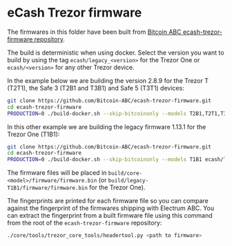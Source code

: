 # eCash Trezor firmware

The firmwares in this folder have been built from [Bitcoin ABC ecash-trezor-firmware repository](https://github.com/Bitcoin-ABC/ecash-trezor-firmware).

The build is deterministic when using docker.
Select the version you want to build by using the tag `ecash/legacy_<version>` for the Trezor One or `ecash/<version>` for any other Trezor device.

In the example below we are building the version 2.8.9 for the Trezor T (T2T1), the Safe 3 (T2B1 and T3B1) and Safe 5 (T3T1) devices:

```bash
git clone https://github.com/Bitcoin-ABC/ecash-trezor-firmware.git
cd ecash-trezor-firmware
PRODUCTION=0 ./build-docker.sh --skip-bitcoinonly --models T2B1,T2T1,T3B1,T3T1 ecash/2.8.9
```

In this other example we are building the legacy firmware 1.13.1 for the Trezor One (T1B1):

```bash
git clone https://github.com/Bitcoin-ABC/ecash-trezor-firmware.git
cd ecash-trezor-firmware
PRODUCTION=0 ./build-docker.sh --skip-bitcoinonly --models T1B1 ecash/legacy_1.13.1
```

The firmware files will be placed in `build/core-<model>/firmware/firmware.bin` (or `build/legacy-T1B1/firmware/firmware.bin` for the Trezor One).

The fingerprints are printed for each firmware file so you can compare against
the fingerprint of the firmwares shipping with Electrum ABC. You can extract
the fingerprint from a built firmware file using this command from the root of
the `ecash-trezor-firmware` repository:

```bash
./core/tools/trezor_core_tools/headertool.py <path to firmware>
```
